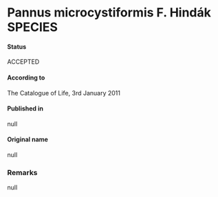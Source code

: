 # Pannus microcystiformis F. Hindák SPECIES

#### Status
ACCEPTED

#### According to
The Catalogue of Life, 3rd January 2011

#### Published in
null

#### Original name
null

### Remarks
null
